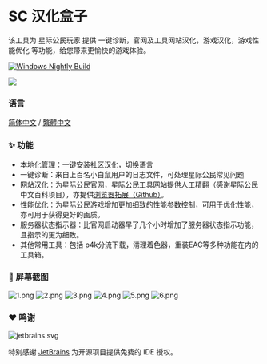 # SC 汉化盒子

该工具为 星际公民玩家 提供 一键诊断，官网及工具网站汉化，游戏汉化，游戏性能优化 等功能，给您带来更愉快的游戏体验。 

[![Windows Nightly Build](https://github.com/StarCitizenToolBox/app/actions/workflows/windows_nightly.yml/badge.svg)](https://github.com/StarCitizenToolBox/app/actions/workflows/windows_nightly.yml)

[![](https://get.microsoft.com/images/zh-cn%20dark.svg)](https://apps.microsoft.com/detail/9NF3SWFWNKL1?launch=true)

### 语言
[简体中文](https://github.com/StarCitizenToolBox/app/blob/main/README.md) / [繁體中文](https://github.com/StarCitizenToolBox/app/blob/main/README_zh-TW.md)

### ✨ 功能
- 本地化管理：一键安装社区汉化，切换语言
- 一键诊断：来自上百名小白鼠用户的日志文件，可处理星际公民常见问题
- 网站汉化：为星际公民官网，星际公民工具网站提供人工精翻（感谢星际公民中文百科项目），亦提供[浏览器拓展（Github）](https://github.com/xkeyC/StarCitizenBoxBrowserEx )。
- 性能优化：为星际公民游戏增加更加细致的性能参数控制，可用于优化性能，亦可用于获得更好的画质。
- 服务器状态指示器：比官网启动器早了几个小时增加了服务器状态指示功能，且指示的更为细致。
- 其他常用工具：包括 p4k分流下载，清理着色器，重装EAC等多种功能在内的工具箱。

### 📸 屏幕截图
![1.png](https://s2.loli.net/2023/12/06/S7qc2MmnjBeVkPE.png)
![2.png](https://s2.loli.net/2023/12/06/XuwBoWN7EhqL2Ie.png)
![3.png](https://s2.loli.net/2023/12/06/uogbQMVe5Ufs6XG.png)
![4.png](https://s2.loli.net/2023/12/06/y9sJqkUb1IOWj6m.png)
![5.png](https://s2.loli.net/2023/12/06/yf9z4NrhEOiR5FP.png)
![6.png](https://s2.loli.net/2023/12/06/AakZFw97cySI3UQ.png)

### ❤️ 鸣谢
![jetbrains.svg](https://resources.jetbrains.com/storage/products/company/brand/logos/jb_beam.svg) 

特别感谢 [JetBrains](https://www.jetbrains.com/?from=SCToolbox) 为开源项目提供免费的 IDE 授权。
